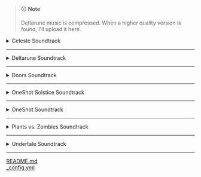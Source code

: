 > 🛈 **Note**
>
> Deltarune music is compressed. When a higher quality version is found, I'll upload it here.

<!-- files -->
<details>
<summary>Celeste Soundtrack</summary><hr>
<a href="Celeste Soundtrack/Resurrections.mp3">Resurrections.mp3</a><br>
<a href="Celeste Soundtrack/Prologue.mp3">Prologue.mp3</a><br>
<a href="Celeste Soundtrack/First Steps.mp3">First Steps.mp3</a><br>
<a href="Celeste Soundtrack/Confronting Myself.mp3">Confronting Myself.mp3</a><br>
<a href="Celeste Soundtrack/Madeline and Theo.mp3">Madeline and Theo.mp3</a><br>
<a href="Celeste Soundtrack/Postcard from Celeste Mountain.mp3">Postcard from Celeste Mountain.mp3</a><br>
<a href="Celeste Soundtrack/Quiet and Falling.mp3">Quiet and Falling.mp3</a><br>
<a href="Celeste Soundtrack/Scattered and Lost.mp3">Scattered and Lost.mp3</a><br>
<a href="Celeste Soundtrack/Reflection.mp3">Reflection.mp3</a><br>
<a href="Celeste Soundtrack/Awake.mp3">Awake.mp3</a><br>
<a href="Celeste Soundtrack/In the Mirror.mp3">In the Mirror.mp3</a><br>
<a href="Celeste Soundtrack/Exhale.mp3">Exhale.mp3</a><br>
<a href="Celeste Soundtrack/Starjump.mp3">Starjump.mp3</a><br>
<a href="Celeste Soundtrack/Checking In.mp3">Checking In.mp3</a><br>
<a href="Celeste Soundtrack/Golden.mp3">Golden.mp3</a><br>
<a href="Celeste Soundtrack/Little Goth.mp3">Little Goth.mp3</a><br>
<a href="Celeste Soundtrack/Spirit of Hospitality.mp3">Spirit of Hospitality.mp3</a><br>
<a href="Celeste Soundtrack/My Dearest Friends.mp3">My Dearest Friends.mp3</a><br>
<a href="Celeste Soundtrack/Anxiety.mp3">Anxiety.mp3</a><br>
<a href="Celeste Soundtrack/Heart of the Mountain.mp3">Heart of the Mountain.mp3</a><br>
<a href="Celeste Soundtrack/Reach for the Summit.mp3">Reach for the Summit.mp3</a><br>
<a href="Celeste Soundtrack/Celeste Original Soundtrack.png">Celeste Original Soundtrack.png</a><br>
</details><hr>
<details>
<summary>Deltarune Soundtrack</summary><hr>
<details>
<summary>Chapter 1</summary><hr>
<a href="Deltarune Soundtrack/Chapter 1/Quiet Autumn.mp3">Quiet Autumn.mp3</a><br>
<a href="Deltarune Soundtrack/Chapter 1/Vs. Lancer.mp3">Vs. Lancer.mp3</a><br>
<a href="Deltarune Soundtrack/Chapter 1/Vs. Susie.mp3">Vs. Susie.mp3</a><br>
<a href="Deltarune Soundtrack/Chapter 1/Lantern.mp3">Lantern.mp3</a><br>
<a href="Deltarune Soundtrack/Chapter 1/The Chase.mp3">The Chase.mp3</a><br>
<a href="Deltarune Soundtrack/Chapter 1/Your Power.mp3">Your Power.mp3</a><br>
<a href="Deltarune Soundtrack/Chapter 1/Chaos King.mp3">Chaos King.mp3</a><br>
<a href="Deltarune Soundtrack/Chapter 1/School.mp3">School.mp3</a><br>
<a href="Deltarune Soundtrack/Chapter 1/Susie.mp3">Susie.mp3</a><br>
<a href="Deltarune Soundtrack/Chapter 1/THE HOLY.mp3">THE HOLY.mp3</a><br>
<a href="Deltarune Soundtrack/Chapter 1/The Circus.mp3">The Circus.mp3</a><br>
<a href="Deltarune Soundtrack/Chapter 1/I'm Very Bad.mp3">I'm Very Bad.mp3</a><br>
<a href="Deltarune Soundtrack/Chapter 1/Fanfare (From Rose of Winter).mp3">Fanfare (From Rose of Winter).mp3</a><br>
<a href="Deltarune Soundtrack/Chapter 1/THE WORLD REVOLVING.mp3">THE WORLD REVOLVING.mp3</a><br>
<a href="Deltarune Soundtrack/Chapter 1/You Can Always Come Home.mp3">You Can Always Come Home.mp3</a><br>
<a href="Deltarune Soundtrack/Chapter 1/Empty Town.mp3">Empty Town.mp3</a><br>
<a href="Deltarune Soundtrack/Chapter 1/The Legend.mp3">The Legend.mp3</a><br>
<a href="Deltarune Soundtrack/Chapter 1/Scarlet Forest.mp3">Scarlet Forest.mp3</a><br>
<a href="Deltarune Soundtrack/Chapter 1/Hip Shop.mp3">Hip Shop.mp3</a><br>
<a href="Deltarune Soundtrack/Chapter 1/Weird Birds.mp3">Weird Birds.mp3</a><br>
<a href="Deltarune Soundtrack/Chapter 1/Dogcheck.mp3">Dogcheck.mp3</a><br>
<a href="Deltarune Soundtrack/Chapter 1/Field of Hopes and Dreams.mp3">Field of Hopes and Dreams.mp3</a><br>
<a href="Deltarune Soundtrack/Chapter 1/Cliffs.mp3">Cliffs.mp3</a><br>
<a href="Deltarune Soundtrack/Chapter 1/Friendship.mp3">Friendship.mp3</a><br>
<a href="Deltarune Soundtrack/Chapter 1/Don't Forget.mp3">Don't Forget.mp3</a><br>
<a href="Deltarune Soundtrack/Chapter 1/ANOTHER HIM.mp3">ANOTHER HIM.mp3</a><br>
<a href="Deltarune Soundtrack/Chapter 1/Imminent Death.mp3">Imminent Death.mp3</a><br>
<a href="Deltarune Soundtrack/Chapter 1/April 2012.mp3">April 2012.mp3</a><br>
<a href="Deltarune Soundtrack/Chapter 1/Thrash Machine.mp3">Thrash Machine.mp3</a><br>
<a href="Deltarune Soundtrack/Chapter 1/Card Castle.mp3">Card Castle.mp3</a><br>
<a href="Deltarune Soundtrack/Chapter 1/Rouxls Kaard.mp3">Rouxls Kaard.mp3</a><br>
<a href="Deltarune Soundtrack/Chapter 1/The Door.mp3">The Door.mp3</a><br>
<a href="Deltarune Soundtrack/Chapter 1/A Town Called Hometown.mp3">A Town Called Hometown.mp3</a><br>
<a href="Deltarune Soundtrack/Chapter 1/Darkness Falls.mp3">Darkness Falls.mp3</a><br>
<a href="Deltarune Soundtrack/Chapter 1/Lancer.mp3">Lancer.mp3</a><br>
<a href="Deltarune Soundtrack/Chapter 1/Rude Buster.mp3">Rude Buster.mp3</a><br>
<a href="Deltarune Soundtrack/Chapter 1/Before the Story.mp3">Before the Story.mp3</a><br>
<a href="Deltarune Soundtrack/Chapter 1/Gallery.mp3">Gallery.mp3</a><br>
<a href="Deltarune Soundtrack/Chapter 1/Beginning.mp3">Beginning.mp3</a><br>
<a href="Deltarune Soundtrack/Chapter 1/Basement.mp3">Basement.mp3</a><br>
<a href="Deltarune Soundtrack/Chapter 1/Checker Dance.mp3">Checker Dance.mp3</a><br>
<a href="Deltarune Soundtrack/Chapter 1/Deltarune Chapter 1 Soundtrack.png">Deltarune Chapter 1 Soundtrack.png</a><br>
</details><hr>
<details>
<summary>Chapter 2</summary><hr>
<a href="Deltarune Soundtrack/Chapter 2/My Castle Town.mp3">My Castle Town.mp3</a><br>
<a href="Deltarune Soundtrack/Chapter 2/Holiday Studio.mp3">Holiday Studio.mp3</a><br>
<a href="Deltarune Soundtrack/Chapter 2/NOW'S YOUR CHANCE TO BE A.mp3">NOW'S YOUR CHANCE TO BE A.mp3</a><br>
<a href="Deltarune Soundtrack/Chapter 2/WELCOME TO THE CITY.mp3">WELCOME TO THE CITY.mp3</a><br>
<a href="Deltarune Soundtrack/Chapter 2/Ohhhhohohoho!.mp3">Ohhhhohohoho!.mp3</a><br>
<a href="Deltarune Soundtrack/Chapter 2/KEYGEN.mp3">KEYGEN.mp3</a><br>
<a href="Deltarune Soundtrack/Chapter 2/Ferris Wheel.mp3">Ferris Wheel.mp3</a><br>
<a href="Deltarune Soundtrack/Chapter 2/Cyber Battle (Solo).mp3">Cyber Battle (Solo).mp3</a><br>
<a href="Deltarune Soundtrack/Chapter 2/Acid Tunnel of Love.mp3">Acid Tunnel of Love.mp3</a><br>
<a href="Deltarune Soundtrack/Chapter 2/Berdly.mp3">Berdly.mp3</a><br>
<a href="Deltarune Soundtrack/Chapter 2/Determination.mp3">Determination.mp3</a><br>
<a href="Deltarune Soundtrack/Chapter 2/Queen.mp3">Queen.mp3</a><br>
<a href="Deltarune Soundtrack/Chapter 2/HEY EVERY !.mp3">HEY EVERY !.mp3</a><br>
<a href="Deltarune Soundtrack/Chapter 2/Knock You Down !!.mp3">Knock You Down !!.mp3</a><br>
<a href="Deltarune Soundtrack/Chapter 2/A CYBER'S WORLD.mp3">A CYBER'S WORLD.mp3</a><br>
<a href="Deltarune Soundtrack/Chapter 2/sans..mp3">sans..mp3</a><br>
<a href="Deltarune Soundtrack/Chapter 2/Dialtone.mp3">Dialtone.mp3</a><br>
<a href="Deltarune Soundtrack/Chapter 2/When I Get Happy I Dance Like This.mp3">When I Get Happy I Dance Like This.mp3</a><br>
<a href="Deltarune Soundtrack/Chapter 2/Mini Studio.mp3">Mini Studio.mp3</a><br>
<a href="Deltarune Soundtrack/Chapter 2/Pandora Palace.mp3">Pandora Palace.mp3</a><br>
<a href="Deltarune Soundtrack/Chapter 2/Faint Courage (Game Over).mp3">Faint Courage (Game Over).mp3</a><br>
<a href="Deltarune Soundtrack/Chapter 2/You Can Always Come Home.mp3">You Can Always Come Home.mp3</a><br>
<a href="Deltarune Soundtrack/Chapter 2/Elegant Enterance.mp3">Elegant Enterance.mp3</a><br>
<a href="Deltarune Soundtrack/Chapter 2/Faint Glow.mp3">Faint Glow.mp3</a><br>
<a href="Deltarune Soundtrack/Chapter 2/Bluebird of Misfortune.mp3">Bluebird of Misfortune.mp3</a><br>
<a href="Deltarune Soundtrack/Chapter 2/A Simple Diversion.mp3">A Simple Diversion.mp3</a><br>
<a href="Deltarune Soundtrack/Chapter 2/A Real Boy!.mp3">A Real Boy!.mp3</a><br>
<a href="Deltarune Soundtrack/Chapter 2/Cyber Battle.mp3">Cyber Battle.mp3</a><br>
<a href="Deltarune Soundtrack/Chapter 2/Deal Gone Wrong.mp3">Deal Gone Wrong.mp3</a><br>
<a href="Deltarune Soundtrack/Chapter 2/Cool Mixtape.mp3">Cool Mixtape.mp3</a><br>
<a href="Deltarune Soundtrack/Chapter 2/A-pplause for Berdly.mp3">A-pplause for Berdly.mp3</a><br>
<a href="Deltarune Soundtrack/Chapter 2/Giga Size.mp3">Giga Size.mp3</a><br>
<a href="Deltarune Soundtrack/Chapter 2/Lost Girl.mp3">Lost Girl.mp3</a><br>
<a href="Deltarune Soundtrack/Chapter 2/Smart Race.mp3">Smart Race.mp3</a><br>
<a href="Deltarune Soundtrack/Chapter 2/Powers Combined.mp3">Powers Combined.mp3</a><br>
<a href="Deltarune Soundtrack/Chapter 2/Berdly Battle (Really Tense Heartbeat Momento Version).mp3">Berdly Battle (Really Tense Heartbeat Momento Version).mp3</a><br>
<a href="Deltarune Soundtrack/Chapter 2/Girl Next Door.mp3">Girl Next Door.mp3</a><br>
<a href="Deltarune Soundtrack/Chapter 2/Almost To The Guys!.mp3">Almost To The Guys!.mp3</a><br>
<a href="Deltarune Soundtrack/Chapter 2/It's Pronounced  Rules.mp3">It's Pronounced  Rules.mp3</a><br>
<a href="Deltarune Soundtrack/Chapter 2/WELCOME TO THE CITY (Alt).mp3">WELCOME TO THE CITY (Alt).mp3</a><br>
<a href="Deltarune Soundtrack/Chapter 2/Chill Jailbreak Alarm to Study And Relax To.mp3">Chill Jailbreak Alarm to Study And Relax To.mp3</a><br>
<a href="Deltarune Soundtrack/Chapter 2/Spamton.mp3">Spamton.mp3</a><br>
<a href="Deltarune Soundtrack/Chapter 2/BIG SHOT.mp3">BIG SHOT.mp3</a><br>
<a href="Deltarune Soundtrack/Chapter 2/Cool Beat.mp3">Cool Beat.mp3</a><br>
<a href="Deltarune Soundtrack/Chapter 2/Sound Studio.mp3">Sound Studio.mp3</a><br>
<a href="Deltarune Soundtrack/Chapter 2/Digital Roots.mp3">Digital Roots.mp3</a><br>
<a href="Deltarune Soundtrack/Chapter 2/Attack of the Killer Queen.mp3">Attack of the Killer Queen.mp3</a><br>
<a href="Deltarune Soundtrack/Chapter 2/The Dark Truth.mp3">The Dark Truth.mp3</a><br>
<a href="Deltarune Soundtrack/Chapter 2/Until Next Time.mp3">Until Next Time.mp3</a><br>
<a href="Deltarune Soundtrack/Chapter 2/When I Get Mad I Dance Like This.mp3">When I Get Mad I Dance Like This.mp3</a><br>
<a href="Deltarune Soundtrack/Chapter 2/Deltarune Chapter 2 Soundtrack.png">Deltarune Chapter 2 Soundtrack.png</a><br>
</details><hr>
</details><hr>
<details>
<summary>Doors Soundtrack</summary><hr>
<details>
<summary>Volume 1</summary><hr>
<a href="Doors Soundtrack/Volume 1/Here I Come.mp3">Here I Come.mp3</a><br>
<a href="Doors Soundtrack/Volume 1/Elevator Jam.mp3">Elevator Jam.mp3</a><br>
<a href="Doors Soundtrack/Volume 1/Guiding Light.mp3">Guiding Light.mp3</a><br>
<a href="Doors Soundtrack/Volume 1/Unhinged.mp3">Unhinged.mp3</a><br>
<a href="Doors Soundtrack/Volume 1/Dawn Of The Doors.mp3">Dawn Of The Doors.mp3</a><br>
<a href="Doors Soundtrack/Volume 1/Doors (Original Game Soundtrack), Vol. 1.png">Doors (Original Game Soundtrack), Vol. 1.png</a><br>
</details><hr>
<details>
<summary>Volume 2</summary><hr>
<a href="Doors Soundtrack/Volume 2/Elevator Jam Remix.mp3">Elevator Jam Remix.mp3</a><br>
<a href="Doors Soundtrack/Volume 2/Curious Light.mp3">Curious Light.mp3</a><br>
<a href="Doors Soundtrack/Volume 2/Elevator Jammed.mp3">Elevator Jammed.mp3</a><br>
<a href="Doors Soundtrack/Volume 2/Unhinged II.mp3">Unhinged II.mp3</a><br>
<a href="Doors Soundtrack/Volume 2/Jeff's Jingle.mp3">Jeff's Jingle.mp3</a><br>
<a href="Doors Soundtrack/Volume 2/Trailer Theme Remix.mp3">Trailer Theme Remix.mp3</a><br>
<a href="Doors Soundtrack/Volume 2/Doors (Original Game Soundtrack), Vol. 2.png">Doors (Original Game Soundtrack), Vol. 2.png</a><br>
</details><hr>
</details><hr>
<details>
<summary>OneShot Solstice Soundtrack</summary><hr>
<a href="OneShot Solstice Soundtrack/Sunrise.flac">Sunrise.flac</a><br>
<a href="OneShot Solstice Soundtrack/Aviator.flac">Aviator.flac</a><br>
<a href="OneShot Solstice Soundtrack/The World Machine.flac">The World Machine.flac</a><br>
<a href="OneShot Solstice Soundtrack/Deep Mines.flac">Deep Mines.flac</a><br>
<a href="OneShot Solstice Soundtrack/Rue.flac">Rue.flac</a><br>
<a href="OneShot Solstice Soundtrack/Happily Ever After.flac">Happily Ever After.flac</a><br>
<a href="OneShot Solstice Soundtrack/The FIrst Universe.flac">The FIrst Universe.flac</a><br>
<a href="OneShot Solstice Soundtrack/Eleventh hour.flac">Eleventh hour.flac</a><br>
<a href="OneShot Solstice Soundtrack/Panic.flac">Panic.flac</a><br>
<a href="OneShot Solstice Soundtrack/The Author.flac">The Author.flac</a><br>
<a href="OneShot Solstice Soundtrack/First Flight.flac">First Flight.flac</a><br>
<a href="OneShot Solstice Soundtrack/Ghost in the Machine.flac">Ghost in the Machine.flac</a><br>
<a href="OneShot Solstice Soundtrack/Solstice.flac">Solstice.flac</a><br>
<a href="OneShot Solstice Soundtrack/Encounter.flac">Encounter.flac</a><br>
<a href="OneShot Solstice Soundtrack/Navigate (extended).flac">Navigate (extended).flac</a><br>
<a href="OneShot Solstice Soundtrack/Epilogue.flac">Epilogue.flac</a><br>
<a href="OneShot Solstice Soundtrack/In Memory.flac">In Memory.flac</a><br>
<a href="OneShot Solstice Soundtrack/Inventory.flac">Inventory.flac</a><br>
<a href="OneShot Solstice Soundtrack/Collapse.flac">Collapse.flac</a><br>
<a href="OneShot Solstice Soundtrack/Vestige.flac">Vestige.flac</a><br>
<a href="OneShot Solstice Soundtrack/Prelude.flac">Prelude.flac</a><br>
<a href="OneShot Solstice Soundtrack/The Simulation.flac">The Simulation.flac</a><br>
<a href="OneShot Solstice Soundtrack/Niko's Theme.flac">Niko's Theme.flac</a><br>
<a href="OneShot Solstice Soundtrack/Out of Protocol.flac">Out of Protocol.flac</a><br>
<a href="OneShot Solstice Soundtrack/Simpler Secrets.flac">Simpler Secrets.flac</a><br>
<a href="OneShot Solstice Soundtrack/Homesick.flac">Homesick.flac</a><br>
<a href="OneShot Solstice Soundtrack/Sonder (extended).flac">Sonder (extended).flac</a><br>
<a href="OneShot Solstice Soundtrack/Happily Ever After.jpg">Happily Ever After.jpg</a><br>
<a href="OneShot Solstice Soundtrack/OneShot Solstice Soundtrack.png">OneShot Solstice Soundtrack.png</a><br>
</details><hr>
<details>
<summary>OneShot Soundtrack</summary><hr>
<a href="OneShot Soundtrack/IT'S TIME TO FIGHT CRIME.flac">IT'S TIME TO FIGHT CRIME.flac</a><br>
<a href="OneShot Soundtrack/The Tower.flac">The Tower.flac</a><br>
<a href="OneShot Soundtrack/Ram.flac">Ram.flac</a><br>
<a href="OneShot Soundtrack/Factory.flac">Factory.flac</a><br>
<a href="OneShot Soundtrack/Thanks For Everything.flac">Thanks For Everything.flac</a><br>
<a href="OneShot Soundtrack/Distant.flac">Distant.flac</a><br>
<a href="OneShot Soundtrack/Library Stroll.flac">Library Stroll.flac</a><br>
<a href="OneShot Soundtrack/On Little Cat Feet.flac">On Little Cat Feet.flac</a><br>
<a href="OneShot Soundtrack/Alula.flac">Alula.flac</a><br>
<a href="OneShot Soundtrack/Into The Light.flac">Into The Light.flac</a><br>
<a href="OneShot Soundtrack/Silverpoint.flac">Silverpoint.flac</a><br>
<a href="OneShot Soundtrack/Pretty.flac">Pretty.flac</a><br>
<a href="OneShot Soundtrack/Rowbot.flac">Rowbot.flac</a><br>
<a href="OneShot Soundtrack/Sonder.flac">Sonder.flac</a><br>
<a href="OneShot Soundtrack/On Little Cat Feet (ground).flac">On Little Cat Feet (ground).flac</a><br>
<a href="OneShot Soundtrack/Pretty nice day, huh....flac">Pretty nice day, huh....flac</a><br>
<a href="OneShot Soundtrack/Phosphor.flac">Phosphor.flac</a><br>
<a href="OneShot Soundtrack/Countdown.flac">Countdown.flac</a><br>
<a href="OneShot Soundtrack/Dark Stairwell.flac">Dark Stairwell.flac</a><br>
<a href="OneShot Soundtrack/To Sleep.flac">To Sleep.flac</a><br>
<a href="OneShot Soundtrack/Self Contained Universe.flac">Self Contained Universe.flac</a><br>
<a href="OneShot Soundtrack/Sun.flac">Sun.flac</a><br>
<a href="OneShot Soundtrack/Flooded Ruins.flac">Flooded Ruins.flac</a><br>
<a href="OneShot Soundtrack/Simple Secrets.flac">Simple Secrets.flac</a><br>
<a href="OneShot Soundtrack/Geothermal.flac">Geothermal.flac</a><br>
<a href="OneShot Soundtrack/Library Nap.flac">Library Nap.flac</a><br>
<a href="OneShot Soundtrack/Distant water.flac">Distant water.flac</a><br>
<a href="OneShot Soundtrack/My Burden Is Light.flac">My Burden Is Light.flac</a><br>
<a href="OneShot Soundtrack/Children of the Ruins.flac">Children of the Ruins.flac</a><br>
<a href="OneShot Soundtrack/I'm Here.flac">I'm Here.flac</a><br>
<a href="OneShot Soundtrack/OneShot Trailer.flac">OneShot Trailer.flac</a><br>
<a href="OneShot Soundtrack/The Prophecy.flac">The Prophecy.flac</a><br>
<a href="OneShot Soundtrack/Navigate.flac">Navigate.flac</a><br>
<a href="OneShot Soundtrack/Niko and the World Machine.flac">Niko and the World Machine.flac</a><br>
<a href="OneShot Soundtrack/To Dream.flac">To Dream.flac</a><br>
<a href="OneShot Soundtrack/Abandoned Factory.flac">Abandoned Factory.flac</a><br>
<a href="OneShot Soundtrack/Pretty Bad.flac">Pretty Bad.flac</a><br>
<a href="OneShot Soundtrack/Puzzle Solved.flac">Puzzle Solved.flac</a><br>
<a href="OneShot Soundtrack/Indoors.flac">Indoors.flac</a><br>
<a href="OneShot Soundtrack/Someplace I Know.flac">Someplace I Know.flac</a><br>
<a href="OneShot Soundtrack/A God's Machine.flac">A God's Machine.flac</a><br>
<a href="OneShot Soundtrack/Self Contained Universe (Reprise).flac">Self Contained Universe (Reprise).flac</a><br>
<a href="OneShot Soundtrack/IT'S TIME TO FIGHT CRIME.jpg">IT'S TIME TO FIGHT CRIME.jpg</a><br>
<a href="OneShot Soundtrack/OneShot Soundtrack.png">OneShot Soundtrack.png</a><br>
<a href="OneShot Soundtrack/Ram.jpg">Ram.jpg</a><br>
</details><hr>
<details>
<summary>Plants vs. Zombies Soundtrack</summary><hr>
<details>
<summary>Normal-Horde Variants</summary><hr>
<a href="Plants vs. Zombies Soundtrack/Normal-Horde Variants/Rigor Mormist (Horde).flac">Rigor Mormist (Horde).flac</a><br>
<a href="Plants vs. Zombies Soundtrack/Normal-Horde Variants/Graze the Roof (Horde).flac">Graze the Roof (Horde).flac</a><br>
<a href="Plants vs. Zombies Soundtrack/Normal-Horde Variants/Graze the Roof (Normal).flac">Graze the Roof (Normal).flac</a><br>
<a href="Plants vs. Zombies Soundtrack/Normal-Horde Variants/Watery Graves (Horde).flac">Watery Graves (Horde).flac</a><br>
<a href="Plants vs. Zombies Soundtrack/Normal-Horde Variants/Watery Graves (Normal).flac">Watery Graves (Normal).flac</a><br>
<a href="Plants vs. Zombies Soundtrack/Normal-Horde Variants/Grasswalk (Horde).flac">Grasswalk (Horde).flac</a><br>
<a href="Plants vs. Zombies Soundtrack/Normal-Horde Variants/Grasswalk (Normal).flac">Grasswalk (Normal).flac</a><br>
<a href="Plants vs. Zombies Soundtrack/Normal-Horde Variants/Rigor Mormist (Normal).flac">Rigor Mormist (Normal).flac</a><br>
</details><hr>
<a href="Plants vs. Zombies Soundtrack/Choose Your Seeds.flac">Choose Your Seeds.flac</a><br>
<a href="Plants vs. Zombies Soundtrack/Zen Garden.flac">Zen Garden.flac</a><br>
<a href="Plants vs. Zombies Soundtrack/Watery Graves.flac">Watery Graves.flac</a><br>
<a href="Plants vs. Zombies Soundtrack/Graze the Roof.flac">Graze the Roof.flac</a><br>
<a href="Plants vs. Zombies Soundtrack/Loonboon.flac">Loonboon.flac</a><br>
<a href="Plants vs. Zombies Soundtrack/Grasswalk.flac">Grasswalk.flac</a><br>
<a href="Plants vs. Zombies Soundtrack/Rigor Mormist.flac">Rigor Mormist.flac</a><br>
<a href="Plants vs. Zombies Soundtrack/Cerebrawl.flac">Cerebrawl.flac</a><br>
<a href="Plants vs. Zombies Soundtrack/Ultimate Battle.flac">Ultimate Battle.flac</a><br>
<a href="Plants vs. Zombies Soundtrack/Moongrains (Horde).flac">Moongrains (Horde).flac</a><br>
<a href="Plants vs. Zombies Soundtrack/Crazy Dave (Intro Theme).flac">Crazy Dave (Intro Theme).flac</a><br>
<a href="Plants vs. Zombies Soundtrack/Moongrains.flac">Moongrains.flac</a><br>
<a href="Plants vs. Zombies Soundtrack/Brainiac Maniac.flac">Brainiac Maniac.flac</a><br>
<a href="Plants vs. Zombies Soundtrack/Plants vs. Zombies Soundtrack.jpg">Plants vs. Zombies Soundtrack.jpg</a><br>
</details><hr>
<details>
<summary>Undertale Soundtrack</summary><hr>
<a href="Undertale Soundtrack/Another Medium.mp3">Another Medium.mp3</a><br>
<a href="Undertale Soundtrack/NGAHHH!!.mp3">NGAHHH!!.mp3</a><br>
<a href="Undertale Soundtrack/Your Best Nightmare.mp3">Your Best Nightmare.mp3</a><br>
<a href="Undertale Soundtrack/Spookwave.mp3">Spookwave.mp3</a><br>
<a href="Undertale Soundtrack/Oh My.mp3">Oh My.mp3</a><br>
<a href="Undertale Soundtrack/Ooo.mp3">Ooo.mp3</a><br>
<a href="Undertale Soundtrack/Memory.mp3">Memory.mp3</a><br>
<a href="Undertale Soundtrack/Hotel.mp3">Hotel.mp3</a><br>
<a href="Undertale Soundtrack/Undertale.mp3">Undertale.mp3</a><br>
<a href="Undertale Soundtrack/Song That Might Play When You Fight Sans.mp3">Song That Might Play When You Fight Sans.mp3</a><br>
<a href="Undertale Soundtrack/Snowdin Town.mp3">Snowdin Town.mp3</a><br>
<a href="Undertale Soundtrack/Determination.mp3">Determination.mp3</a><br>
<a href="Undertale Soundtrack/Finale.mp3">Finale.mp3</a><br>
<a href="Undertale Soundtrack/Spear of Justice.mp3">Spear of Justice.mp3</a><br>
<a href="Undertale Soundtrack/Chill.mp3">Chill.mp3</a><br>
<a href="Undertale Soundtrack/Megalovania.mp3">Megalovania.mp3</a><br>
<a href="Undertale Soundtrack/Long Elevator.mp3">Long Elevator.mp3</a><br>
<a href="Undertale Soundtrack/Pathetic House.mp3">Pathetic House.mp3</a><br>
<a href="Undertale Soundtrack/Start Menu.mp3">Start Menu.mp3</a><br>
<a href="Undertale Soundtrack/CORE.mp3">CORE.mp3</a><br>
<a href="Undertale Soundtrack/His Theme.mp3">His Theme.mp3</a><br>
<a href="Undertale Soundtrack/Hopes and Dreams.mp3">Hopes and Dreams.mp3</a><br>
<a href="Undertale Soundtrack/Small Shock.mp3">Small Shock.mp3</a><br>
<a href="Undertale Soundtrack/Uwa!! So Holiday♫.mp3">Uwa!! So Holiday♫.mp3</a><br>
<a href="Undertale Soundtrack/Your Best Friend.mp3">Your Best Friend.mp3</a><br>
<a href="Undertale Soundtrack/Ghouliday.mp3">Ghouliday.mp3</a><br>
<a href="Undertale Soundtrack/Death Report.mp3">Death Report.mp3</a><br>
<a href="Undertale Soundtrack/Confession.mp3">Confession.mp3</a><br>
<a href="Undertale Soundtrack/Battle Against a True Hero.mp3">Battle Against a True Hero.mp3</a><br>
<a href="Undertale Soundtrack/Snowy.mp3">Snowy.mp3</a><br>
<a href="Undertale Soundtrack/CORE Approach.mp3">CORE Approach.mp3</a><br>
<a href="Undertale Soundtrack/SAVE the World.mp3">SAVE the World.mp3</a><br>
<a href="Undertale Soundtrack/Tem Shop.mp3">Tem Shop.mp3</a><br>
<a href="Undertale Soundtrack/Dogbass.mp3">Dogbass.mp3</a><br>
<a href="Undertale Soundtrack/For the Fans.mp3">For the Fans.mp3</a><br>
<a href="Undertale Soundtrack/Last Goodbye.mp3">Last Goodbye.mp3</a><br>
<a href="Undertale Soundtrack/Stronger Monsters.mp3">Stronger Monsters.mp3</a><br>
<a href="Undertale Soundtrack/Bergentrückung.mp3">Bergentrückung.mp3</a><br>
<a href="Undertale Soundtrack/You Idiot.mp3">You Idiot.mp3</a><br>
<a href="Undertale Soundtrack/Enemy Approaching.mp3">Enemy Approaching.mp3</a><br>
<a href="Undertale Soundtrack/Dummy!.mp3">Dummy!.mp3</a><br>
<a href="Undertale Soundtrack/Dogsong.mp3">Dogsong.mp3</a><br>
<a href="Undertale Soundtrack/Alphys.mp3">Alphys.mp3</a><br>
<a href="Undertale Soundtrack/Last Episode!.mp3">Last Episode!.mp3</a><br>
<a href="Undertale Soundtrack/Home.mp3">Home.mp3</a><br>
<a href="Undertale Soundtrack/Spooktune.mp3">Spooktune.mp3</a><br>
<a href="Undertale Soundtrack/Oh! One True Love.mp3">Oh! One True Love.mp3</a><br>
<a href="Undertale Soundtrack/Ghost Fight.mp3">Ghost Fight.mp3</a><br>
<a href="Undertale Soundtrack/Uwa!! So HEATS!!♫.mp3">Uwa!! So HEATS!!♫.mp3</a><br>
<a href="Undertale Soundtrack/Undyne.mp3">Undyne.mp3</a><br>
<a href="Undertale Soundtrack/The Choice.mp3">The Choice.mp3</a><br>
<a href="Undertale Soundtrack/Unnecessary Tension.mp3">Unnecessary Tension.mp3</a><br>
<a href="Undertale Soundtrack/sans.mp3">sans.mp3</a><br>
<a href="Undertale Soundtrack/Premonition.mp3">Premonition.mp3</a><br>
<a href="Undertale Soundtrack/Menu (Full).mp3">Menu (Full).mp3</a><br>
<a href="Undertale Soundtrack/Bring It In, Guys!.mp3">Bring It In, Guys!.mp3</a><br>
<a href="Undertale Soundtrack/Temmie Village.mp3">Temmie Village.mp3</a><br>
<a href="Undertale Soundtrack/Death by Glamour.mp3">Death by Glamour.mp3</a><br>
<a href="Undertale Soundtrack/It's Showtime!.mp3">It's Showtime!.mp3</a><br>
<a href="Undertale Soundtrack/ASGORE.mp3">ASGORE.mp3</a><br>
<a href="Undertale Soundtrack/Barrier.mp3">Barrier.mp3</a><br>
<a href="Undertale Soundtrack/Live Report.mp3">Live Report.mp3</a><br>
<a href="Undertale Soundtrack/Amalgam.mp3">Amalgam.mp3</a><br>
<a href="Undertale Soundtrack/Waterfall.mp3">Waterfall.mp3</a><br>
<a href="Undertale Soundtrack/Quiet Water.mp3">Quiet Water.mp3</a><br>
<a href="Undertale Soundtrack/Mysterious Place.mp3">Mysterious Place.mp3</a><br>
<a href="Undertale Soundtrack/Oh! Dungeon.mp3">Oh! Dungeon.mp3</a><br>
<a href="Undertale Soundtrack/Final Power.mp3">Final Power.mp3</a><br>
<a href="Undertale Soundtrack/Good Night.mp3">Good Night.mp3</a><br>
<a href="Undertale Soundtrack/She's Playing Piano.mp3">She's Playing Piano.mp3</a><br>
<a href="Undertale Soundtrack/Home (Music Box).mp3">Home (Music Box).mp3</a><br>
<a href="Undertale Soundtrack/Danger Mystery.mp3">Danger Mystery.mp3</a><br>
<a href="Undertale Soundtrack/Anticipation.mp3">Anticipation.mp3</a><br>
<a href="Undertale Soundtrack/Fallen Down (Reprise).mp3">Fallen Down (Reprise).mp3</a><br>
<a href="Undertale Soundtrack/Shop.mp3">Shop.mp3</a><br>
<a href="Undertale Soundtrack/Dating Fight!.mp3">Dating Fight!.mp3</a><br>
<a href="Undertale Soundtrack/Burn in Despair!.mp3">Burn in Despair!.mp3</a><br>
<a href="Undertale Soundtrack/It's Raining Somewhere Else.mp3">It's Raining Somewhere Else.mp3</a><br>
<a href="Undertale Soundtrack/Metal Crusher.mp3">Metal Crusher.mp3</a><br>
<a href="Undertale Soundtrack/Don't Give Up.mp3">Don't Give Up.mp3</a><br>
<a href="Undertale Soundtrack/Power of -NEO-.mp3">Power of -NEO-.mp3</a><br>
<a href="Undertale Soundtrack/Respite.mp3">Respite.mp3</a><br>
<a href="Undertale Soundtrack/Wrong Enemy !-.mp3">Wrong Enemy !-.mp3</a><br>
<a href="Undertale Soundtrack/Reunited.mp3">Reunited.mp3</a><br>
<a href="Undertale Soundtrack/Thundersnail.mp3">Thundersnail.mp3</a><br>
<a href="Undertale Soundtrack/Dating Start!.mp3">Dating Start!.mp3</a><br>
<a href="Undertale Soundtrack/Spider Dance.mp3">Spider Dance.mp3</a><br>
<a href="Undertale Soundtrack/Dating Tense!.mp3">Dating Tense!.mp3</a><br>
<a href="Undertale Soundtrack/An Ending.mp3">An Ending.mp3</a><br>
<a href="Undertale Soundtrack/Here We Are.mp3">Here We Are.mp3</a><br>
<a href="Undertale Soundtrack/Run!.mp3">Run!.mp3</a><br>
<a href="Undertale Soundtrack/Uwa!! So Temperate♫.mp3">Uwa!! So Temperate♫.mp3</a><br>
<a href="Undertale Soundtrack/But the Earth Refused to Die.mp3">But the Earth Refused to Die.mp3</a><br>
<a href="Undertale Soundtrack/Bonetrousle.mp3">Bonetrousle.mp3</a><br>
<a href="Undertale Soundtrack/Ruins.mp3">Ruins.mp3</a><br>
<a href="Undertale Soundtrack/Nyeh Heh Heh!.mp3">Nyeh Heh Heh!.mp3</a><br>
<a href="Undertale Soundtrack/Once Upon A Time.mp3">Once Upon A Time.mp3</a><br>
<a href="Undertale Soundtrack/Bird That Carries You Over A Disproportionately Small Gap.mp3">Bird That Carries You Over A Disproportionately Small Gap.mp3</a><br>
<a href="Undertale Soundtrack/Fallen Down.mp3">Fallen Down.mp3</a><br>
<a href="Undertale Soundtrack/Heartache.mp3">Heartache.mp3</a><br>
<a href="Undertale Soundtrack/Can You Really Call This A Hotel, I Didn't Receive A Mint On My Pillow Or Anything.mp3">Can You Really Call This A Hotel, I Didn't Receive A Mint On My Pillow Or Anything.mp3</a><br>
<a href="Undertale Soundtrack/Undertale Soundtrack.png">Undertale Soundtrack.png</a><br>
</details><hr>
<a href="README.md">README.md</a><br>
<a href="_config.yml">_config.yml</a><br>
<!-- files-end -->

